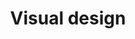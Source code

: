 ---
title: Visual design
intro: Go from design to working code in a single step.
layout: tool-listing
---